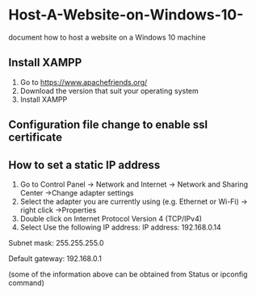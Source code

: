 # Host-A-Website-on-Windows-10-
document how to host a website on a Windows 10 machine

## Install XAMPP
1. Go to https://www.apachefriends.org/
2. Download the version that suit your operating system
3. Install XAMPP


## Configuration file change to enable ssl certificate
<VirtualHost _default_:443>


## How to set a static IP address

1. Go to Control Panel -> Network and Internet -> Network and Sharing Center ->Change adapter settings
2. Select the adapter you are currently using (e.g. Ethernet or Wi-Fi) -> right click ->Properties
3. Double click on Internet Protocol Version 4 (TCP/IPv4)
4. Select Use the following IP address:
IP address: 192.168.0.14

Subnet mask: 255.255.255.0

Default gateway: 192.168.0.1

(some of the information above can be obtained from Status or ipconfig command)






